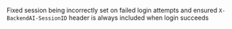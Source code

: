 Fixed session being incorrectly set on failed login attempts and ensured `X-BackendAI-SessionID` header is always included when login succeeds
